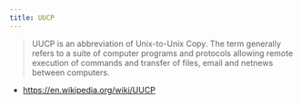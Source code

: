 ```yaml
---
title: UUCP
---
```


> UUCP is an abbreviation of Unix-to-Unix Copy. The term generally refers to a suite of computer programs and protocols allowing remote execution of commands and transfer of files, email and netnews between computers.
- https://en.wikipedia.org/wiki/UUCP
